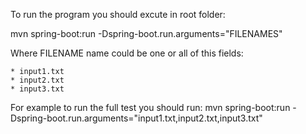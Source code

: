 To run the program you should excute in root folder: 

mvn spring-boot:run -Dspring-boot.run.arguments="FILENAMES"

Where FILENAME name could be one or all of this fields:

	* input1.txt
	* input2.txt
	* input3.txt
	
For example to run the full test you should run:
mvn spring-boot:run -Dspring-boot.run.arguments="input1.txt,input2.txt,input3.txt"

 
